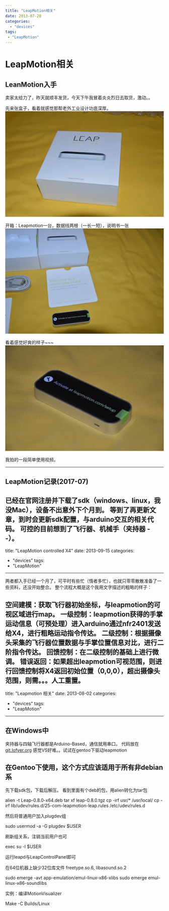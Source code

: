 ```yaml
---
title: "LeapMotion相关"
date: 2013-07-28
categories: 
  - "devices"
tags:
 - "LeapMotion"
---
```


# LeapMotion相关

## LeanMotion入手

卖家太给力了，昨天就顺丰发货，今天下午我冒着炎炎烈日去取货，激动。。

先来张盒子，看着就感觉那帮老外工业设计功底深厚。 [![DSC_0003](/blog/images/DSC_0003-1024x680.jpg)](http://blog.lofyer.org/2013/07/leapmotion-%e5%85%a5%e6%89%8b%ef%bc%8c%e6%99%92%e4%b8%80%e4%b8%8b%e5%bc%80%e7%ae%b1%e4%bb%a5%e5%8f%8a%e5%9f%ba%e6%9c%ac%e6%93%8d%e4%bd%9c/dsc_0003/)

开箱：Leapmotion一台，数据线两根（一长一短），说明书一张 [![DSC_0006](/blog/images/DSC_0006-1024x680.jpg)](http://blog.lofyer.org/2013/07/leapmotion-%e5%85%a5%e6%89%8b%ef%bc%8c%e6%99%92%e4%b8%80%e4%b8%8b%e5%bc%80%e7%ae%b1%e4%bb%a5%e5%8f%8a%e5%9f%ba%e6%9c%ac%e6%93%8d%e4%bd%9c/dsc_0006/)

看着感觉好爽的样子~~~ [![DSC_0008](/blog/images/DSC_0008-1024x680.jpg)](http://blog.lofyer.org/2013/07/leapmotion-%e5%85%a5%e6%89%8b%ef%bc%8c%e6%99%92%e4%b8%80%e4%b8%8b%e5%bc%80%e7%ae%b1%e4%bb%a5%e5%8f%8a%e5%9f%ba%e6%9c%ac%e6%93%8d%e4%bd%9c/dsc_0008/)

我拍的一段简单使用视频。

---

## LeapMotion记录(2017-07)

已经在官网注册并下载了sdk（windows、linux，我没Mac），设备不出意外下个月到。 等到了再更新文章，到时会更新sdk配置，与arduino交互的相关代码。 可控的目前想到了飞行器、机械手（夹持器 - -）。
---
title: "LeapMotion controlled X4"
date: 2013-09-15
categories: 
  - "devices"
tags:
 - "LeapMotion"
---

两者都入手已经一个月了，可平时有些忙（惰者多忙），也就只零零散散准备了一些资料，还没开始整合。 整个流程大概是这个我用文字描述的粗略的样子：

空间建模：获取飞行器初始坐标，与leapmotion的可视区域进行map。 一级控制：leapmotion获得的手掌运动信息（可预处理）进入arduino通过nfr2401发送给X4，进行粗略运动指令传达。 二级控制：根据摄像头采集的飞行器位置数据与手掌位置信息对比，进行二阶指令传达。 回馈控制：在二级控制的基础上进行微调。 错误返回：如果超出leapmotion可视范围，则进行回馈控制将X4返回初始位置（0,0,0），超出摄像头范围，则需。。。人工重置。
---
title: "Leapmotion 相关"
date: 2013-08-02
categories: 
  - "devices"
tags:
 - "LeapMotion"
---

## 在Windows中

夹持器与四轴飞行器都是Arduino-Based，通信就用串口。 代码放在[git.lofyer.org](http://git.lofyer.org/cgit.cgi/fun/robohand/ "http://git.lofyer.org/cgit.cgi/fun/robohand/") 感觉VS好难。。试试在gentoo下驱动leapmotion

## 在Gentoo下使用，这个方式应该适用于所有非debian系

先下载sdk包，下载后解压。 看到里面有个deb的包，用alien转化为tar包

alien -t Leap-0.8.0-x64.deb
tar xf leap-0.8.0.tgz
cp -irf usr/* /usr/local/
cp -irf lib/udev/rules.d/25-com-leapmotion-leap.rules /etc/udev/rules.d

然后将普通用户加入plugdev组

sudo usermod -a -G plugdev $USER

刷新组关系，注销当前用户也可

exec su -l $USER

运行leapd与LeapControlPanel即可

在64位机器上缺少32位库文件 freetype.so.6, libasound.so.2

sudo emerge -avt app-emulation/emul-linux-x86-xlibs
sudo emerge emul-linux-x86-soundlibs

实例：编译MotionVisualizer

Make -C Builds/Linux
